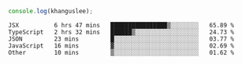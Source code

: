 ```js
console.log(khanguslee);
```

<!--START_SECTION:waka-->
```text
JSX          6 hrs 47 mins   ████████████████▒░░░░░░░░   65.89 % 
TypeScript   2 hrs 32 mins   ██████▒░░░░░░░░░░░░░░░░░░   24.73 % 
JSON         23 mins         █░░░░░░░░░░░░░░░░░░░░░░░░   03.77 % 
JavaScript   16 mins         ▓░░░░░░░░░░░░░░░░░░░░░░░░   02.69 % 
Other        10 mins         ▒░░░░░░░░░░░░░░░░░░░░░░░░   01.62 % 
```
<!--END_SECTION:waka-->

<!--
**khanguslee/khanguslee** is a ✨ _special_ ✨ repository because its `README.md` (this file) appears on your GitHub profile.

Here are some ideas to get you started:

- 🔭 I’m currently working on ...
- 🌱 I’m currently learning ...
- 👯 I’m looking to collaborate on ...
- 🤔 I’m looking for help with ...
- 💬 Ask me about ...
- 📫 How to reach me: ...
- 😄 Pronouns: ...
- ⚡ Fun fact: ...
-->
